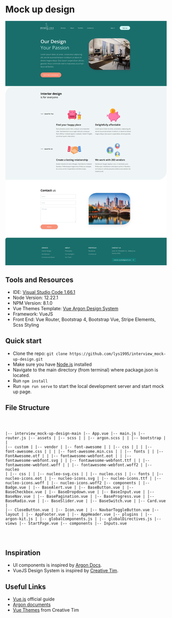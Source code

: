 <h1>Mock up design</a></h1>
<p><img src="./public/img/brand/demo.png"/></p>

<h2 id="documentation">Tools and Resources</h2>

<ul>
  <li>IDE: <a href="https://code.visualstudio.com/download">Visual Studio Code 1.66.1</a></li>
  <li>Node Version: 12.22.1</li>
  <li>NPM Version: 8.1.0</li>
  <li>Vue Themes Template: <a href="https://www.creative-tim.com/product/vue-argon-design-system?affiliate_id=116187">Vue Argon Design System</a></li>
  <li>Framework: VueJS</li>
  <li>Front End: Vue Router, Bootstrap 4, Bootstrap Vue, Stripe Elements, Scss Styling</i>
</ul>

<h2 id="quick-start">Quick start</h2>

<ul>
  <li>Clone the repo: <code class="highlighter-rouge">git clone https://github.com/lys1995/interview_mock-up-design.git</code></li>
  <li>Make sure you have <a href="https://nodejs.org/en/">Node.js</a> installed</li>
  <li>Navigate to the main directory (from terminal) where package.json is located.</li>
  <li>Run <code class="highlighter-rouge">npm install</code></li>
  <li>Run <code class="highlighter-rouge">npm run serve</code> to start the local development server and start mock up page.</li>
</ul>

<h2 id="file-structure">File Structure</h2>

<div class="highlighter-rouge"><div class="highlight"><pre class="highlight"><code>

|-- interview_mock-up-design-main
    |-- App.vue
    |-- main.js
    |-- router.js
    |-- assets
    |   |-- scss
    |   |   |-- argon.scss
    |   |   |-- bootstrap
    |   |   |-- custom
    |   |-- vendor
    |       |-- font-awesome
    |       |   |-- css
    |       |   |   |-- font-awesome.css
    |       |   |   |-- font-awesome.min.css
    |       |   |-- fonts
    |       |       |-- FontAwesome.otf
    |       |       |-- fontawesome-webfont.eot
    |       |       |-- fontawesome-webfont.svg
    |       |       |-- fontawesome-webfont.ttf
    |       |       |-- fontawesome-webfont.woff
    |       |       |-- fontawesome-webfont.woff2
    |       |-- nucleo
    |           |-- css
    |           |   |-- nucleo-svg.css
    |           |   |-- nucleo.css
    |           |-- fonts
    |               |-- nucleo-icons.eot
    |               |-- nucleo-icons.svg
    |               |-- nucleo-icons.ttf
    |               |-- nucleo-icons.woff
    |               |-- nucleo-icons.woff2
    |-- components
    |   |-- Badge.vue
    |   |-- BaseAlert.vue
    |   |-- BaseButton.vue
    |   |-- BaseCheckbox.vue
    |   |-- BaseDropdown.vue
    |   |-- BaseInput.vue
    |   |-- BaseNav.vue
    |   |-- BasePagination.vue
    |   |-- BaseProgress.vue
    |   |-- BaseRadio.vue
    |   |-- BaseSlider.vue
    |   |-- BaseSwitch.vue
    |   |-- Card.vue
    |   |-- CloseButton.vue
    |   |-- Icon.vue
    |   |-- NavbarToggleButton.vue
    |-- layout
    |   |-- AppFooter.vue
    |   |-- AppHeader.vue
    |-- plugins
    |   |-- argon-kit.js
    |   |-- globalComponents.js
    |   |-- globalDirectives.js
    |-- views
        |-- StartPage.vue
        |-- components
            |-- Inputs.vue

</code></pre></div></div>

<h2>Inspiration</h2>

<ul>
  <li>UI components is inspired by <a href="https://demos.creative-tim.com/vue-argon-design-system/documentation/#argon-design-system">Argon Docs</a>.</li>
  <li>VueJS Design System is inspired by <a href="https://www.creative-tim.com/product/vue-argon-design-system?affiliate_id=116187">Creative Tim<a>.</li>
</ul>

<h2 id="useful-links">Useful Links</h2>

<ul>
  <li><a href="https://v2.vuejs.org/v2/guide/">Vue.js</a> official guide</li>
  <li><a href="https://www.youtube.com/channel/UCVyTG4sCw-rOvB9oHkzZD1w">Argon documents</a></li>
  <li><a href="https://v2.vuejs.org/resources/themes.html">Vue Themes</a> from Creative Tim</li>
</ul>
